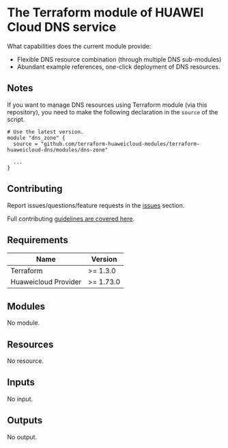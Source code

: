 # The Terraform module of HUAWEI Cloud DNS service

What capabilities does the current module provide:

+ Flexible DNS resource combination (through multiple DNS sub-modules)
+ Abundant example references, one-click deployment of DNS resources.

## Notes

If you want to manage DNS resources using Terraform module (via this repository), you need to make the following
declaration in the `source` of the script.

```hcl
# Use the latest version.
module "dns_zone" {
  source = "github.com/terraform-huaweicloud-modules/terraform-huaweicloud-dns/modules/dns-zone"

  ...
}
```

## Contributing

Report issues/questions/feature requests in the [issues](https://github.com/terraform-huaweicloud-modules/terraform-huaweicloud-dns/issues/new)
section.

Full contributing [guidelines are covered here](.github/how_to_contribute.md).

## Requirements

| Name | Version |
|------|---------|
| Terraform | >= 1.3.0 |
| Huaweicloud Provider | >= 1.73.0 |

## Modules

No module.

## Resources

No resource.

## Inputs

No input.

## Outputs

No output.

